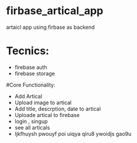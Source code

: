 # firbase_artical_app
artaicl app using firbase as backend

# Tecnics:
- firebase auth
- firebase storage


#Core Functionality:
 - Add Artical
 - Upload image to artical
 - Add title, descrption, date to artical
 - Uploade artical to firebase
 - login , singup
 - see all articals
 - ljkfhuysh pwouyf poi uiqya qiru8 ywoidjs gao9u

